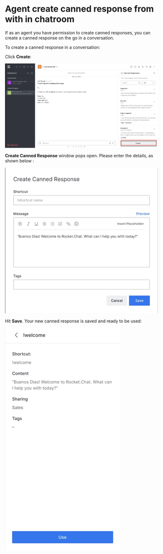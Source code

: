 # Agent create canned response from with in chatroom

If as an agent you have permission to create canned responses, you can create a canned response on the go in a conversation.

To create a canned response in a conversation: 

Click **Create**:

![](../../../../../.gitbook/assets/image%20%28518%29.png)

**Create Canned Response** window pops open. Please enter the details, as shown below :

![](../../../../../.gitbook/assets/image%20%28490%29.png)

Hit **Save**. Your new canned response is saved and ready to be used:

![](../../../../../.gitbook/assets/image%20%28548%29.png)


